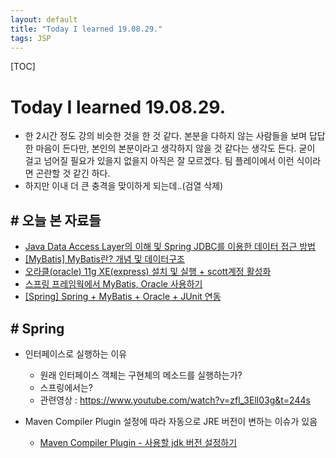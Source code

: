```yaml
---
layout: default
title: "Today I learned 19.08.29."
tags: JSP
---
```

[TOC]

# Today I learned 19.08.29.
- 한 2시간 정도 강의 비슷한 것을 한 것 같다. 본분을 다하지 않는 사람들을 보며 답답한 마음이 든다만, 본인의 본분이라고 생각하지 않을 것 같다는 생각도 든다. 굳이 걸고 넘어질 필요가 있을지 없을지 아직은 잘 모르겠다. 팀 플레이에서 이런 식이라면 곤란할 것 같긴 하다.
- 하지만 이내 더 큰 충격을 맞이하게 되는데..(검열 삭제)

## # 오늘 본 자료들
- [Java Data Access Layer의 이해 및 Spring JDBC를 이용한 데이터 접근 방법](https://gmlwjd9405.github.io/2018/05/15/setting-for-db-programming.html)
- [[MyBatis] MyBatis란? 개념 및 데이터구조](https://khj93.tistory.com/entry/MyBatis-MyBatis%EB%9E%80-%EA%B0%9C%EB%85%90-%EB%B0%8F-%ED%95%B5%EC%8B%AC-%EC%A0%95%EB%A6%AC)
- [오라클(oracle) 11g XE(express) 설치 및 실행 + scott계정 활성화](https://m.blog.naver.com/PostView.nhn?blogId=heartflow89&logNo=220963831238&proxyReferer=https%3A%2F%2Fwww.google.com%2F)
- [스프링 프레임웍에서 MyBatis, Oracle 사용하기](https://offbyone.tistory.com/18)
- [[Spring] Spring + MyBatis + Oracle + JUnit 연동](https://cmleo.tistory.com/35)

## # Spring
- 인터페이스로 실행하는 이유
	- 원래 인터페이스 객체는 구현체의 메소드를 실행하는가?
	- 스프링에서는?
	- 관련영상 : <https://www.youtube.com/watch?v=zfl_3Ell03g&t=244s>

- Maven Compiler Plugin 설정에 따라 자동으로 JRE 버전이 변하는 이슈가 있음
	- [Maven Compiler Plugin - 사용할 jdk 버전 설정하기](https://www.lesstif.com/pages/viewpage.action?pageId=14745653#)